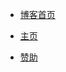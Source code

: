 ﻿- <a href="../blog/" >博客首页</a>

- <a href="../index.html" >主页</a>

- <a href="../page/donate.html" >赞助</a>
          